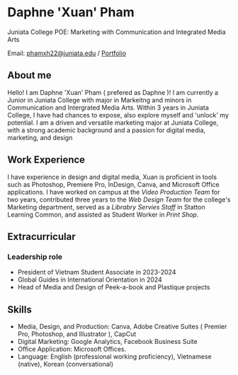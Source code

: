   # Daphne 'Xuan' Pham

Juniata College 
POE: Marketing with Communication and Integrated Media Arts 

Email: phamxh22@juniata.edu / [Portfolio](https://www.behance.net/daphnepham1003/projects)


## About me 

Hello! I am Daphne 'Xuan' Pham ( prefered as Daphne )! I am currently a Junior in Juniata College with major in Markeitng and minors in Communication and Intergrated Media Arts. Within 3 years in Juniata College, I have had chances to expose, also explore myself and 'unlock' my potential. I am a driven and versatile marketing major at Juniata College, with a strong academic background and a passion for digital media, marketing, and design

## Work Experience 

I have experience in design and digital media, Xuan is proficient in tools such as Photoshop, Premiere Pro, InDesign, Canva, and Microsoft Office applications. I have worked on campus at the _Video Production Team_ for two years, contributed three years to the _Web Design Team_ for the college's Marketing department, served as a _Librabry Servies Staff_ in Statton Learning Common, and assisted as Student Worker in _Print Shop_.

 ## Extracurricular 
 
 ### Leadership role

 * President of Vietnam Student Associate in 2023-2024
 * Global Guides in International Orientation in 2024
 * Head of Media and Design of Peek-a-book and Plastique projects

## Skills 

* Media, Design, and Production: Canva, Adobe Creative Suites ( Premier Pro, Photoshop, and Illustrator ), CapCut
* Digital Marketing: Google Analytics, Facebook Business Suite
* Office Application: Microsoft Offices.
* Language: English (professional working proficiency), Vietnamese (native), Korean (conversational)
